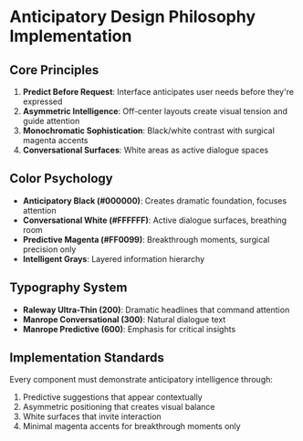 # Anticipatory Design Philosophy Implementation

## Core Principles
1. **Predict Before Request**: Interface anticipates user needs before they're expressed
2. **Asymmetric Intelligence**: Off-center layouts create visual tension and guide attention
3. **Monochromatic Sophistication**: Black/white contrast with surgical magenta accents
4. **Conversational Surfaces**: White areas as active dialogue spaces

## Color Psychology
- **Anticipatory Black (#000000)**: Creates dramatic foundation, focuses attention
- **Conversational White (#FFFFFF)**: Active dialogue surfaces, breathing room
- **Predictive Magenta (#FF0099)**: Breakthrough moments, surgical precision only
- **Intelligent Grays**: Layered information hierarchy

## Typography System
- **Raleway Ultra-Thin (200)**: Dramatic headlines that command attention
- **Manrope Conversational (300)**: Natural dialogue text
- **Manrope Predictive (600)**: Emphasis for critical insights

## Implementation Standards
Every component must demonstrate anticipatory intelligence through:
1. Predictive suggestions that appear contextually
2. Asymmetric positioning that creates visual balance
3. White surfaces that invite interaction
4. Minimal magenta accents for breakthrough moments only